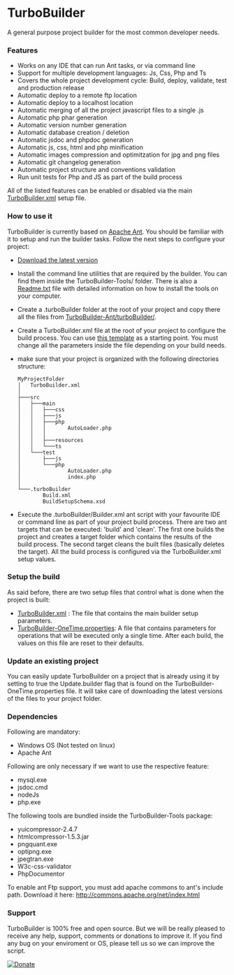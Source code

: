 # TurboBuilder

A general purpose project builder for the most common developer needs.

### Features
- Works on any IDE that can run Ant tasks, or via command line
- Support for multiple development languages: Js, Css, Php and Ts
- Covers the whole project development cycle: Build, deploy, validate, test and production release
- Automatic deploy to a remote ftp location
- Automatic deploy to a localhost location
- Automatic merging of all the project javascript files to a single .js
- Automatic php phar generation
- Automatic version number generation
- Automatic database creation / deletion
- Automatic jsdoc and phpdoc generation
- Automatic js, css, html and php minification
- Automatic images compression and optimitzation for jpg and png files
- Automatic git changelog generation
- Automatic project structure and conventions validation
- Run unit tests for Php and JS as part of the build process

All of the listed features can be enabled or disabled via the main [TurboBuilder.xml](TurboBuilder-Ant/TurboBuilder.xml) setup file.

### How to use it

TurboBuilder is currently based on [Apache Ant](http://ant.apache.org). You should be familiar with it to setup and run the builder tasks. Follow the next steps to configure your project:

- [Download the latest version](https://github.com/edertone/TurboBuilder/archive/master.zip)

- Install the command line utilities that are required by the builder. You can find them inside the TurboBuilder-Tools/ folder. There is also a [Readme.txt](TurboBuilder-Tools/README.txt) file with detailed information on how to install the tools on your computer.

- Create a .turboBuilder folder at the root of your project and copy there all the files from [TurboBuilder-Ant/turboBuilder/](TurboBuilder-Ant/turboBuilder/).

- Create a TurboBuilder.xml file at the root of your project to configure the build process. You can use [this template](TurboBuilder-Ant/TurboBuilder.xml) as a starting point. You must change all the parameters inside the file depending on your build needs.

- make sure that your project is organized with the following directories structure:
  ```
  MyProjectFolder
  │   TurboBuilder.xml
  │
  ├───src
  │   ├───main
  │   │   ├───css
  │   │   ├───js
  │   │   ├───php
  │   │   │       AutoLoader.php
  │   │   │
  │   │   ├───resources
  │   │   └───ts
  │   └───test
  │       ├───js
  │       └───php
  │               AutoLoader.php
  │               index.php
  │
  └───.turboBuilder
          Build.xml
          BuildSetupSchema.xsd
  ```

- Execute the .turboBuilder/Builder.xml ant script with your favourite IDE or command line as part of your project build process. There are two ant targets that can be executed: 'build' and 'clean'. The first one builds the project and creates a target folder which contains the results of the build process. The second target cleans the built files (basically deletes the target). All the build process is configured via the TurboBuilder.xml setup values.

### Setup the build

As said before, there are two setup files that control what is done when the project is built:
- [TurboBuilder.xml](TurboBuilder-Ant/TurboBuilder.xml) : The file that contains the main builder setup parameters.
- [TurboBuilder-OneTime.properties](TurboBuilder-Ant/TurboBuilder-OneTime.properties): A file that contains parameters for operations that will be executed only a single time. After each build, the values on this file are reset to their defaults.

### Update an existing project

You can easily update TurboBuilder on a project that is already using it by setting to true the Update.builder flag that is found on the TurboBuilder-OneTime.properties file. It will take care of downloading the latest versions of the files to your project folder.


### Dependencies

Following are mandatory:
- Windows OS (Not tested on linux)
- Apache Ant

Following are only necessary if we want to use the respective feature:
- mysql.exe
- jsdoc.cmd
- nodeJs
- php.exe

The following tools are bundled inside the TurboBuilder-Tools package:
- yuicompressor-2.4.7
- htmlcompressor-1.5.3.jar
- pngquant.exe
- optipng.exe
- jpegtran.exe
- W3c-css-validator
- PhpDocumentor

To enable ant Ftp support, you must add apache commons to ant's include path.
Download it here: http://commons.apache.org/net/index.html

### Support
TurboBuilder is 100% free and open source. But we will be really pleased to receive any help, support, comments or donations to improve it. If you find any bug on your enviroment or OS, please tell us so we can improve the script.

[![Donate](http://turbocommons.org/resources/shared/images/DonateButton.png)](https://www.paypal.com/cgi-bin/webscr?cmd=_donations&business=53MJ6SY66WZZ2&lc=ES&item_name=TurboCommons&no_note=0&cn=A%c3%b1adir%20instrucciones%20especiales%20para%20el%20vendedor%3a&no_shipping=2&currency_code=EUR&bn=PP%2dDonationsBF%3abtn_donateCC_LG%2egif%3aNonHosted)
